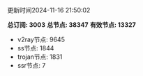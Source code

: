 更新时间2024-11-16 21:50:02

**总订阅: 3003**
**总节点: 38347**
**有效节点: 13327**
- v2ray节点: 9645
- ss节点: 1844
- trojan节点: 1831
- ssr节点: 7

